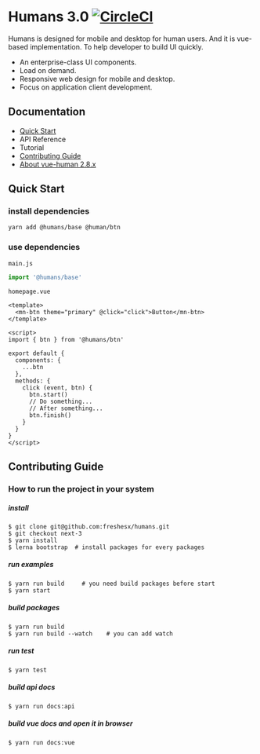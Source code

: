 # Humans 3.0 [![CircleCI](https://circleci.com/gh/freshesx/humans.svg?style=svg)](https://circleci.com/gh/freshesx/humans)

Humans is designed for mobile and desktop for human users. And it is vue-based implementation. To help developer to build UI quickly.

* An enterprise-class UI components.
* Load on demand.
* Responsive web design for mobile and desktop.
* Focus on application client development.

## Documentation

* [Quick Start](#quick-start)
* API Reference
* Tutorial
* [Contributing Guide](#quick-start)
* [About vue-human 2.8.x](tree/2.x)

## Quick Start

### install dependencies

``` shell
yarn add @humans/base @human/btn
```

### use dependencies

`main.js`

``` javascript
import '@humans/base'
```

`homepage.vue`

``` vue
<template>
  <mn-btn theme="primary" @click="click">Button</mn-btn>
</template>

<script>
import { btn } from '@humans/btn'

export default {
  components: {
    ...btn
  },
  methods: {
    click (event, btn) {
      btn.start()
      // Do something...
      // After something...
      btn.finish()
    }
  }
}
</script>
```

## Contributing Guide

### How to run the project in your system

##### install

``` shell
$ git clone git@github.com:freshesx/humans.git
$ git checkout next-3
$ yarn install
$ lerna bootstrap  # install packages for every packages
```

##### run examples

``` shell
$ yarn run build     # you need build packages before start
$ yarn start
```

##### build packages

``` shell
$ yarn run build
$ yarn run build --watch    # you can add watch
```

##### run test

``` shell
$ yarn test
```

##### build api docs

``` shell
$ yarn run docs:api
```

##### build vue docs and open it in browser

``` shell
$ yarn run docs:vue
```
